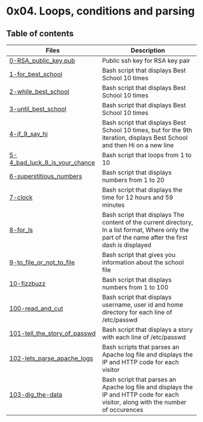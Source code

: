 # 0x04. Loops, conditions and parsing

## Table of contents
Files | Description
----- | -----------
[0-RSA_public_key.pub](0-RSA_public_key.pub) | Public ssh key for RSA key pair
[1-for_best_school](1-for_best_school) | Bash script that displays Best School 10 times
[2-while_best_school](2-while_best_school) | Bash script that displays Best School 10 times
[3-until_best_school](3-until_best_school) | Bash script that displays Best School 10 times
[4-if_9_say_hi](4-if_9_say_hi) | Bash script that displays Best School 10 times, but for the 9th iteration, displays Best School and then Hi on a new line
[5-4_bad_luck_8_is_your_chance](5-4_bad_luck_8_is_your_chance) | Bash script that loops from 1 to 10
[6-superstitious_numbers](6-superstitious_numbers) | Bash script that displays numbers from 1 to 20
[7-clock](7-clock) | Bash script that displays the time for 12 hours and 59 minutes
[8-for_ls](8-for_ls) | Bash script that displays The content of the current directory, In a list format, Where only the part of the name after the first dash is displayed
[9-to_file_or_not_to_file](9-to_file_or_not_to_file) | Bash script that gives you information about the school file
[10-fizzbuzz](10-fizzbuzz) | Bash script that displays numbers from 1 to 100
[100-read_and_cut](100-read_and_cut) | Bash script that displays username, user id and home directory for each line of /etc/passwd
[101-tell_the_story_of_passwd](101-tell_the_story_of_passwd) | Bash script that displays a story with each line of /etc/passwd
[102-lets_parse_apache_logs](102-lets_parse_apache_logs) | Bash scripts that parses an Apache log file and displays the IP and HTTP code for each visitor
[103-dig_the-data](103-dig_the-data) | Bash script that parses an Apache log file and displays the IP and HTTP code for each visitor, along with the number of occurences
